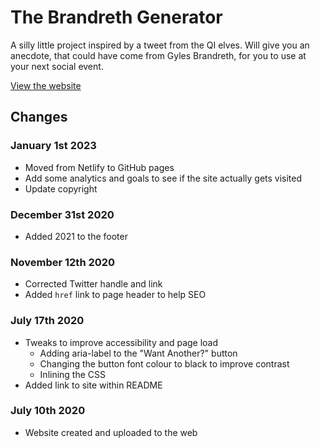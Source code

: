 # The Brandreth Generator

A silly little project inspired by a tweet from the QI elves. Will give you an anecdote, that could have come from Gyles Brandreth, for you to use at your next social event.

[View the website](https://mtaylorsherwood.github.io/brandreth-generator/)

## Changes

### January 1st 2023

- Moved from Netlify to GitHub pages
- Add some analytics and goals to see if the site actually gets visited
- Update copyright

### December 31st 2020

- Added 2021 to the footer

### November 12th 2020

- Corrected Twitter handle and link
- Added `href` link to page header to help SEO

### July 17th 2020

- Tweaks to improve accessibility and page load
  - Adding aria-label to the "Want Another?" button
  - Changing the button font colour to black to improve contrast
  - Inlining the CSS
- Added link to site within README

### July 10th 2020

- Website created and uploaded to the web